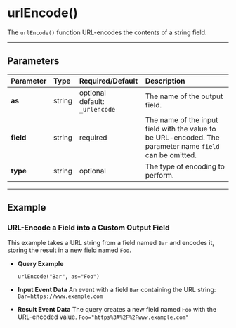 # urlEncode()

The `urlEncode()` function URL-encodes the contents of a string field.

***

## Parameters

| Parameter | Type | Required/Default | Description |
| :--- | :--- | :--- | :--- |
| **as** | string | optional <br> default: `_urlencode` | The name of the output field. |
| **field** | string | required | The name of the input field with the value to be URL-encoded. The parameter name `field` can be omitted. |
| **type**| string | optional | The type of encoding to perform. |

***

## Example

### URL-Encode a Field into a Custom Output Field

This example takes a URL string from a field named `Bar` and encodes it, storing the result in a new field named `Foo`.

* **Query Example**
    ```
    urlEncode("Bar", as="Foo")
    ```

* **Input Event Data**
    An event with a field `Bar` containing the URL string:
    `Bar=https://www.example.com`

* **Result Event Data**
    The query creates a new field named `Foo` with the URL-encoded value.
    `Foo="https%3A%2F%2Fwww.example.com"`
